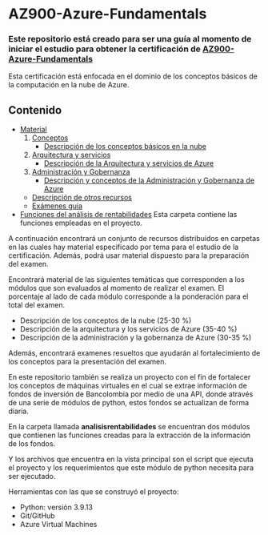 # AZ900-Azure-Fundamentals

### Este repositorio está creado para ser una guía al momento de iniciar el estudio para obtener la certificación de [AZ900-Azure-Fundamentals](https://learn.microsoft.com/en-us/certifications/exams/az-900/)

Esta certificación está enfocada en el dominio de los conceptos básicos de la computación en la nube de Azure.

## Contenido

- [Material](./Material)
  1. [Conceptos](./Material/1.%20Descripción%20de%20los%20conceptos%20de%20nube)
        - [Descripción de los conceptos básicos en la nube](./Material/1.%20Descripci%C3%B3n%20de%20los%20conceptos%20de%20nube/Conceptos_basicos.md)
  2. [Arquitectura y servicios](./Material/2.%20Descripci%C3%B3n%20de%20la%20arquitectura%20y%20los%20servicios%20de%20Azure)
        - [Descripción de la Arquitectura y servicios de Azure](./Material/2.%20Descripci%C3%B3n%20de%20la%20arquitectura%20y%20los%20servicios%20de%20Azure/Arquitectura_y_servicios.md)
  3. [Administración y Gobernanza](./Material/3.%20Descripci%C3%B3n%20de%20la%20administraci%C3%B3n%20y%20la%20gobernanza%20de%20Azure/)
        - [Descripción y conceptos de la Administración y Gobernanza de Azure](./Material/3.%20Descripci%C3%B3n%20de%20la%20administraci%C3%B3n%20y%20la%20gobernanza%20de%20Azure/Administraci%C3%B3n_y_gobernanza.md)
  - [Descripción de otros recursos](./Material/Descripci%C3%B3n%20otros%20recursos/README.md)
  - [Exámenes guía](./Material/Ex%C3%A1menes%20gu%C3%ADa/)
- [Funciones del análisis de rentabilidades](./analisisrentabilidades/) Esta carpeta contiene las funciones empleadas en el proyecto.


A continuación encontrará un conjunto de recursos distribuidos en carpetas en las cuales hay material especificado por tema para el estudio de la certificación. Además, podrá usar material dispuesto para la preparación del examen.

Encontrará material de las siguientes temáticas que corresponden a los módulos que son evaluados al momento de realizar el examen. El porcentaje al lado de cada módulo corresponde a la ponderación para el total del examen. 

- Descripción de los conceptos de la nube (25-30 %)
- Descripción de la arquitectura y los servicios de Azure (35-40 %)
- Descripción de la administración y la gobernanza de Azure (30-35 %)
    
Además, encontrará examenes resueltos que ayudarán al fortalecimiento de los conceptos para la presentación del examen. 

En este repositorio también se realiza un proyecto con el fin de fortalecer los conceptos de máquinas virtuales en el cual se extrae información de fondos de inversión de Bancolombia por medio de una API, donde através de una serie de módulos de python, estos fondos se actualizan de forma diaria.

En la carpeta llamada **analisisrentabilidades** se encuentran dos módulos que contienen las funciones creadas para la extracción de la información de los fondos.  

Y los archivos que encuentra en la vista principal son el script que ejecuta el proyecto y los requerimientos que este módulo de python necesita para ser ejecutado.

Herramientas con las que se construyó el proyecto: 

- Python: versión 3.9.13
- Git/GitHub
- Azure Virtual Machines